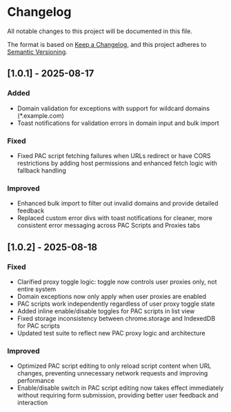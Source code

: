 # Changelog

All notable changes to this project will be documented in this file.

The format is based on [Keep a Changelog](https://keepachangelog.com/en/1.0.0/),
and this project adheres to [Semantic Versioning](https://semver.org/spec/v2.0.0.html).

## [1.0.1] - 2025-08-17

### Added
- Domain validation for exceptions with support for wildcard domains (*.example.com)
- Toast notifications for validation errors in domain input and bulk import

### Fixed
- Fixed PAC script fetching failures when URLs redirect or have CORS restrictions by adding host permissions and enhanced fetch logic with fallback handling

### Improved
- Enhanced bulk import to filter out invalid domains and provide detailed feedback
- Replaced custom error divs with toast notifications for cleaner, more consistent error messaging across PAC Scripts and Proxies tabs

## [1.0.2] - 2025-08-18

### Fixed
- Clarified proxy toggle logic: toggle now controls user proxies only, not entire system
- Domain exceptions now only apply when user proxies are enabled
- PAC scripts work independently regardless of user proxy toggle state
- Added inline enable/disable toggles for PAC scripts in list view  
- Fixed storage inconsistency between chrome.storage and IndexedDB for PAC scripts
- Updated test suite to reflect new PAC proxy logic and architecture

### Improved
- Optimized PAC script editing to only reload script content when URL changes, preventing unnecessary network requests and improving performance
- Enable/disable switch in PAC script editing now takes effect immediately without requiring form submission, providing better user feedback and interaction
